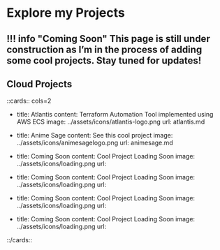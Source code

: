 # Explore my Projects

!!! info "Coming Soon"
    This page is still under construction as I’m in the process of adding some cool projects. Stay tuned for updates!
---
## Cloud Projects

::cards:: cols=2

- title: Atlantis 
  content: Terraform Automation Tool implemented using AWS ECS
  image: ../assets/icons/atlantis-logo.png
  url: atlantis.md

- title: Anime Sage
  content: See this cool project
  image: ../assets/icons/animesagelogo.png
  url: animesage.md

- title: Coming Soon
  content: Cool Project Loading Soon
  image: ../assets/icons/loading.png
  url: 

- title: Coming Soon
  content: Cool Project Loading Soon
  image: ../assets/icons/loading.png
  url: 

- title: Coming Soon
  content: Cool Project Loading Soon
  image: ../assets/icons/loading.png
  url: 
  
- title: Coming Soon
  content: Cool Project Loading Soon
  image: ../assets/icons/loading.png
  url: 
  
::/cards::